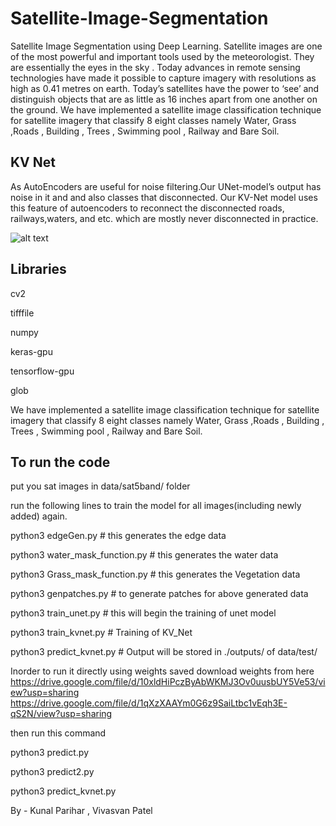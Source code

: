# Satellite-Image-Segmentation
Satellite Image Segmentation using Deep Learning.
Satellite images are one of the most powerful and important tools used by the meteorologist. 
They are essentially the eyes in the sky . Today advances in remote sensing technologies have made it possible to capture imagery with resolutions as high as 0.41 metres on earth.
Today’s satellites have the power to ‘see’ and distinguish objects that are as little as 16 inches apart from one another on the ground. 
We have implemented a satellite image classification technique for satellite imagery that classify 8 eight classes namely Water, Grass ,Roads , Building , Trees , Swimming pool , Railway and Bare Soil.

## KV Net
As AutoEncoders are useful for noise filtering.Our UNet-model’s output has noise in it and and also classes that disconnected. Our KV-Net model uses this feature of autoencoders to reconnect the disconnected roads, railways,waters, and etc. which are mostly never disconnected in practice.


![alt text](https://github.com/kunnalparihar/Satellite-Image-Segmentation/KVin.jpg)
      
## Libraries

cv2

tifffile

numpy

keras-gpu

tensorflow-gpu

glob


We have implemented a satellite image classification technique for satellite imagery that classify 8 eight classes namely Water, Grass ,Roads , Building , Trees , Swimming pool , Railway and Bare Soil.

## To run the code

put you sat images in data/sat5band/ folder

run the following lines to train the model for all images(including newly added) again.


python3 edgeGen.py                 # this generates the edge data

python3 water_mask_function.py     # this generates the water data 

python3 Grass_mask_function.py     # this generates the Vegetation data


python3 genpatches.py              # to generate patches for above generated data


python3 train_unet.py              # this will begin the training of unet model


python3 train_kvnet.py             # Training of KV_Net


python3 predict_kvnet.py           # Output will be stored in ./outputs/ of data/test/


Inorder to run it directly using weights saved
download weights from here 
https://drive.google.com/file/d/10xldHiPczByAbWKMJ3Ov0uusbUY5Ve53/view?usp=sharing
https://drive.google.com/file/d/1qXzXAAYm0G6z9SaiLtbc1vEqh3E-qS2N/view?usp=sharing

then run this command

python3 predict.py

python3 predict2.py

python3 predict_kvnet.py


By - Kunal Parihar , Vivasvan Patel
